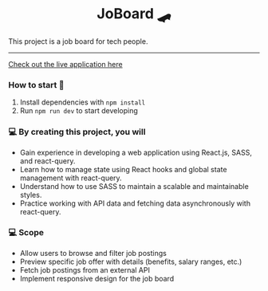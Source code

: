 <h1 align="center">
  JoBoard 🛹
</h1>

This project is a job board for tech people.

---

[Check out the live application here](https://joboard-gd7o41tjk-wiecekks-projects.vercel.app/)

### How to start 🚀

1. Install dependencies with `npm install`
2. Run `npm run dev` to start developing

### 💻 By creating this project, you will

-  Gain experience in developing a web application using React.js, SASS, and react-query.
-  Learn how to manage state using React hooks and global state management with react-query.
-  Understand how to use SASS to maintain a scalable and maintainable styles.
-  Practice working with API data and fetching data asynchronously with react-query.

### 💻 Scope

-  Allow users to browse and filter job postings
-  Preview specific job offer with details (benefits, salary ranges, etc.)
-  Fetch job postings from an external API
-  Implement responsive design for the job board
